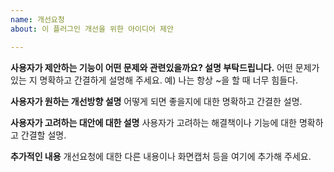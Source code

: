 ```yaml
---
name: 개선요청
about: 이 플러그인 개선을 위한 아이디어 제안

---
```


**사용자가 제안하는 기능이 어떤 문제와 관련있을까요? 설명 부탁드립니다.**
어떤 문제가 있는 지 명확하고 간결하게 설명해 주세요. 예) 나는 항상 ~을 할 때 너무 힘들다.

**사용자가 원하는 개선방향 설명**
어떻게 되면 좋을지에 대한 명확하고 간결한 설명.

**사용자가 고려하는 대안에 대한 설명**
사용자가 고려하는 해결책이나 기능에 대한 명확하고 간결할 설명.

**추가적인 내용**
개선요청에 대한 다른 내용이나 화면캡처 등을 여기에 추가해 주세요.